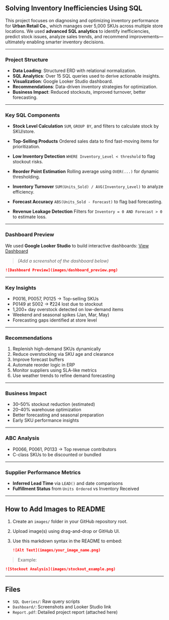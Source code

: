 ## Solving Inventory Inefficiencies Using SQL

This project focuses on diagnosing and optimizing inventory performance for **Urban Retail Co.**, which manages over 5,000 SKUs across multiple store locations. We used **advanced SQL analytics** to identify inefficiencies, predict stock issues, analyze sales trends, and recommend improvements—ultimately enabling smarter inventory decisions.

---

### Project Structure

* **Data Loading**: Structured ERD with relational normalization.
* **SQL Analytics**: Over 15 SQL queries used to derive actionable insights.
* **Visualization**: Google Looker Studio dashboard.
* **Recommendations**: Data-driven inventory strategies for optimization.
* **Business Impact**: Reduced stockouts, improved turnover, better forecasting.

---

### Key SQL Components

* **Stock Level Calculation**
  `SUM`, `GROUP BY`, and filters to calculate stock by SKU/store.

* **Top-Selling Products**
  Ordered sales data to find fast-moving items for prioritization.

* **Low Inventory Detection**
  `WHERE Inventory_Level < threshold` to flag stockout risks.

* **Reorder Point Estimation**
  Rolling average using `OVER(...)` for dynamic thresholding.

* **Inventory Turnover**
  `SUM(Units_Sold) / AVG(Inventory_Level)` to analyze efficiency.

* **Forecast Accuracy**
  `ABS(Units_Sold - Forecast)` to flag bad forecasting.

* **Revenue Leakage Detection**
  Filters for `Inventory = 0 AND Forecast > 0` to estimate loss.

---

### Dashboard Preview

We used **Google Looker Studio** to build interactive dashboards:
[View Dashboard](https://lookerstudio.google.com/reporting/af4086e5-bad2-4e92-ab12-ad998258081d)

> *(Add a screenshot of the dashboard below)*

```md
![Dashboard Preview](images/dashboard_preview.png)
```

---

### Key Insights

* P0016, P0057, P0125 → Top-selling SKUs
* P0149 at S002 → ₹224 lost due to stockout
* 1,200+ day overstock detected on low-demand items
* Weekend and seasonal spikes (Jan, Mar, May)
* Forecasting gaps identified at store level

---

### Recommendations

1. Replenish high-demand SKUs dynamically
2. Reduce overstocking via SKU age and clearance
3. Improve forecast buffers
4. Automate reorder logic in ERP
5. Monitor suppliers using SLA-like metrics
6. Use weather trends to refine demand forecasting

---

### Business Impact

* 30–50% stockout reduction (estimated)
* 20–40% warehouse optimization
* Better forecasting and seasonal preparation
* Early SKU performance insights

---

### ABC Analysis

* P0066, P0061, P0133 → Top revenue contributors
* C-class SKUs to be discounted or bundled

---

### Supplier Performance Metrics

* **Inferred Lead Time** via `LEAD()` and date comparisons
* **Fulfillment Status** from `Units Ordered` vs Inventory Received

---

## How to Add Images to README

1. Create an `images/` folder in your GitHub repository root.
2. Upload image(s) using drag-and-drop or GitHub UI.
3. Use this markdown syntax in the README to embed:

   ```md
   ![Alt Text](images/your_image_name.png)
   ```

> Example:

```md
![Stockout Analysis](images/stockout_example.png)
```

---

## Files

* `SQL Queries/`: Raw query scripts
* `Dashboard/`: Screenshots and Looker Studio link
* `Report.pdf`: Detailed project report (attached here)


